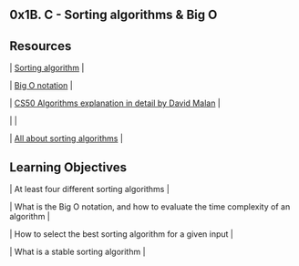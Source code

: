 ## 0x1B. C - Sorting algorithms & Big O
## Resources

| [Sorting algorithm](https://en.wikipedia.org/wiki/Sorting_algorithm) |

| [Big O notation](https://stackoverflow.com/questions/487258/what-is-a-plain-english-explanation-of-big-o-notation) |

| [CS50 Algorithms explanation in detail by David Malan](https://www.youtube.com/watch?v=yb0PY3LX2x8&t=2s ) |

| [](https://www.happycoders.eu/algorithms/bubble-sort/) |

| [All about sorting algorithms](https://www.geeksforgeeks.org/sorting-algorithms/) |

## Learning Objectives

| At least four different sorting algorithms |

| What is the Big O notation, and how to evaluate the time complexity of an algorithm |

| How to select the best sorting algorithm for a given input |

| What is a stable sorting algorithm |
